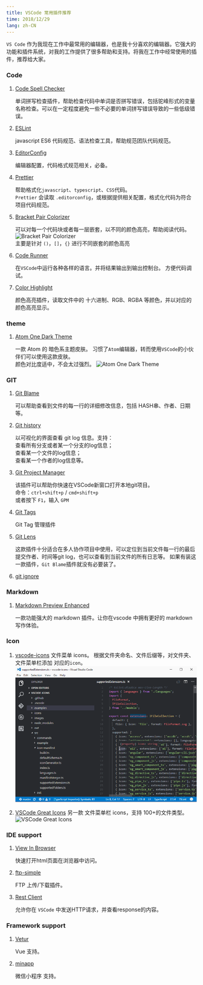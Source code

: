 ```yaml
---
title: VSCode 常用插件推荐
time: 2018/12/29
lang: zh-CN
---
```


`VS Code` 作为我现在工作中最常用的编辑器，也是我十分喜欢的编辑器。它强大的功能和插件系统，对我的工作提供了很多帮助和支持。将我在工作中经常使用的插件，推荐给大家。

<!-- more -->

### Code

1. [Code Spell Checker](https://github.com/Jason-Rev/vscode-spell-checker)

    单词拼写检查插件，帮助检查代码中单词是否拼写错误，包括驼峰形式的变量名称检查。可以在一定程度避免一些不必要的单词拼写错误导致的一些低级错误。

2. [ESLint](https://github.com/Microsoft/vscode-eslint)

    javascript ES6 代码规范、语法检查工具，帮助规范团队代码规范。

3. [EditorConfig](https://github.com/editorconfig/editorconfig-vscode)
    
    编辑器配置，代码格式规范相关，必备。

4. [Prettier](https://github.com/prettier/prettier-vscode)
    
    帮助格式化`javascript`、`typescript`、`CSS`代码。 <br />
    `Prettier` 会读取 `.editorconfig`，或根据提供相关配置，格式化代码为符合项目代码规范。

5. [Bracket Pair Colorizer](https://github.com/CoenraadS/BracketPair)

    可以对每一个代码块或者每一层嵌套，以不同的颜色高亮，帮助阅读代码。
    ![Bracket Pair Colorizer](https://github.com/CoenraadS/BracketPair/raw/develop/images/example.png) <br/>
    主要是针对 `()`，`[]`，`{}` 进行不同嵌套的颜色高亮

6. [Code Runner](https://github.com/formulahendry/vscode-code-runner)

    在`VSCode`中运行各种各样的语言。并将结果输出到输出控制台。
    方便代码调试。

7. [Color Highlight](https://github.com/sergiirocks/vscode-ext-color-highlight)

    颜色高亮插件，读取文件中的 十六进制、RGB、RGBA 等颜色，并以对应的颜色高亮显示。


### theme

1. [Atom One Dark Theme](https://github.com/akamud/vscode-theme-onedark)

    一款 Atom 的 暗色系主题皮肤。 习惯了`Atom`编辑器，转而使用`VSCode`的小伙伴们可以使用这款皮肤。<br/>
    颜色对比度适中，不会太过强烈。
    ![Atom One Dark Theme](https://raw.githubusercontent.com/akamud/vscode-theme-onedark/master/screenshots/preview.png)

### GIT

1. [Git Blame](https://marketplace.visualstudio.com/items?itemName=waderyan.gitblame)

    可以帮助查看到文件的每一行的详细修改信息，包括 HASH串、作者、日期等。

2. [Git history](https://marketplace.visualstudio.com/items?itemName=donjayamanne.githistory)

    以可视化的界面查看 git log 信息。支持：<br/>
    查看所有分支或者某一个分支的log信息；<br/>
    查看某一个文件的log信息；<br/>
    查看某一个作者的log信息等。<br/>

3. [Git Project Manager](https://github.com/felipecaputo/git-project-manager)
    
    该插件可以帮助你快速在VSCode新窗口打开本地git项目。<br />
    命令：`ctrl+shift+p` / `cmd+shift+p` <br/>
    或者按下 `F1`，输入 `GPM`

4. [Git Tags](https://github.com/leftstick/vscode-git-tags)

    Git Tag 管理插件

5. [Git Lens](https://gitlens.amod.io/)

    这款插件十分适合在多人协作项目中使用，可以定位到当前文件每一行的最后提交作者、时间等git log，也可以查看到当前文件的所有日志等。
    如果有装这一款插件，`Git Blame`插件就没有必要装了。


6. [git ignore](https://github.com/CodeZombieCH/vscode-gitignore)

### Markdown

1. [Markdown Preview Enhanced](https://shd101wyy.github.io/markdown-preview-enhanced)

    一款功能强大的 markdown 插件。让你在vscode 中拥有更好的 markdown 写作体验。

### Icon
1. [vscode-icons](https://github.com/vscode-icons/vscode-icons)
    文件菜单 icons。 根据文件夹命名、文件后缀等，对文件夹、文件菜单栏添加 对应的`icon`。
    ![vscode-icons](https://raw.githubusercontent.com/vscode-icons/vscode-icons/master/images/screenshot.gif)

2. [VSCode Great Icons](https://marketplace.visualstudio.com/items?itemName=emmanuelbeziat.vscode-great-icons)
    另一款 文件菜单栏 icons，支持 100+的文件类型。<br/>
    ![VSCode Great Icons](https://raw.githubusercontent.com/EmmanuelBeziat/vscode-great-icons/icons-test/icons.jpg)

### IDE support

1. [View In Browser](https://github.com/hellopao/view-in-browser)

    快速打开html页面在浏览器中访问。

2. [ftp-simple](https://github.com/humy2833/FTP-Simple)

    FTP 上传/下载插件。

3. [Rest Client](https://github.com/Huachao/vscode-restclient)

    允许你在 `VSCode` 中发送HTTP请求，并查看response的内容。

### Framework support

1. [Vetur](https://github.com/vuejs/vetur)

    Vue 支持。

2. [minapp](https://github.com/wx-minapp/minapp-vscode)

    微信小程序 支持。


